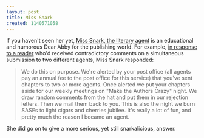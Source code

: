 ```yaml
---
layout: post
title: Miss Snark
created: 1140571058
---
```

If you haven't seen her yet, [Miss Snark, the literary agent](http://misssnark.blogspot.com/) is an educational and humorous Dear Abby for the publishing world.  For example, [in response to a reader](http://misssnark.blogspot.com/2006/02/too-fat-too-thin-too-tall-too-small.html) who'd received contradictory comments on a simultaneous submission to two different agents, Miss Snark responded:

> We do this on purpose.  We're alerted by your post office (all agents pay an annual fee to the post office for this service) that you've sent chapters to two or more agents. Once alerted we put your chapters aside for our weekly meetings on "Make the Authors Crazy" night. We draw random comments from the hat and put them in our rejection letters. Then we mail them back to you. This is also the night we burn SASEs to light cigars and cherries jubilee. It's really a lot of fun, and pretty much the reason I became an agent.

She did go on to give a more serious, yet still snarkalicious, answer.
